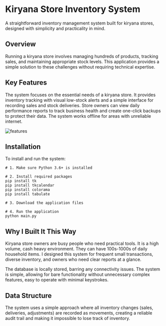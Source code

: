 # Kiryana Store Inventory System

A straightforward inventory management system built for kiryana stores, designed with simplicity and practicality in mind.

## Overview

Running a kiryana store involves managing hundreds of products, tracking sales, and maintaining appropriate stock levels. This application provides a simple solution to these challenges without requiring technical expertise.

## Key Features

The system focuses on the essential needs of a kiryana store. It provides inventory tracking with visual low-stock alerts and a simple interface for recording sales and stock deliveries. Store owners can view daily performance reports to track business health and create one-click backups to protect their data. The system works offline for areas with unreliable internet.

![features](https://github.com/user-attachments/assets/c5b4731d-bb2e-4af5-ba24-7333582a22ad)


## Installation

To install and run the system:

```
# 1. Make sure Python 3.6+ is installed

# 2. Install required packages
pip install tk
pip install tkcalendar
pip install colorama
pip install tabulate

# 3. Download the application files

# 4. Run the application
python main.py
```

## Why I Built It This Way

Kiryana store owners are busy people who need practical tools. It is a high volume, cash heavy environment. They can have 100s-1000s of daily household items. I designed this system for frequent small transactions, diverse inventory, and owners who need clear reports at a glance.

The database is locally stored, barring any connectivity issues. The system is simple, allowing for bare functionality without unnecessary complex features, easy to operate with minimal keystrokes.

## Data Structure

The system uses a simple approach where all inventory changes (sales, deliveries, adjustments) are recorded as movements, creating a reliable audit trail and making it impossible to lose track of inventory.



